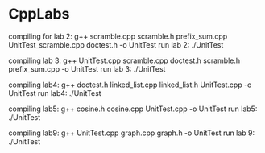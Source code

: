 # CppLabs


compiling for lab 2: g++ scramble.cpp scramble.h prefix_sum.cpp UnitTest_scramble.cpp doctest.h -o UnitTest
run lab 2: ./UnitTest

compiling lab 3: g++ UnitTest.cpp scramble.cpp doctest.h scramble.h prefix_sum.cpp -o UnitTest
run lab 3: ./UnitTest

compiling lab4: g++ doctest.h linked_list.cpp linked_list.h UnitTest.cpp -o UnitTest
run lab4: ./UnitTest

compiling lab5: g++ cosine.h cosine.cpp UnitTest.cpp -o UnitTest
run lab5: ./UnitTest

compiling lab9: g++ UnitTest.cpp graph.cpp graph.h -o UnitTest
run lab 9: ./UnitTest